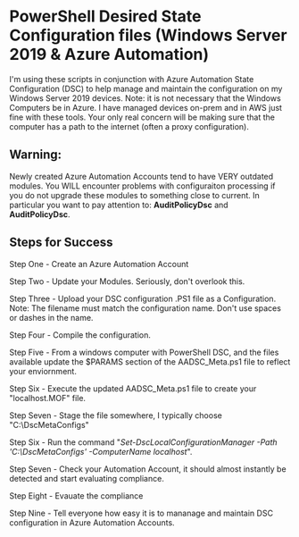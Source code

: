 # PowerShell Desired State Configuration files (Windows Server 2019 & Azure Automation)

I'm using these scripts in conjunction with Azure Automation State Configuration (DSC) to help manage and maintain the configuration on my Windows Server 2019 devices. Note: it is not necessary that the Windows Computers be in Azure. I have managed devices on-prem and in AWS just fine with these tools. Your only real concern will be making sure that the computer has a path to the internet (often a proxy configuration).

## Warning:
Newly created Azure Automation Accounts tend to have VERY outdated modules. You WILL encounter problems with configuraiton processing if you do not upgrade these modules to something close to current. In particular you want to pay attention to: **AuditPolicyDsc** and **AuditPolicyDsc**.

## Steps for Success 
Step One - Create an Azure Automation Account

Step Two - Update your Modules. Seriously, don't overlook this.

Step Three - Upload your DSC configuration .PS1 file as a Configuration. Note: The filename must match the configuration name. Don't use spaces or dashes in the name.

Step Four - Compile the configuration.

Step Five - From a windows computer with PowerShell DSC, and the files available update the $PARAMS section of the AADSC_Meta.ps1 file to reflect your enviornment.

Step Six - Execute the updated AADSC_Meta.ps1 file to create your "localhost.MOF" file.

Step Seven - Stage the file somewhere, I typically choose "C:\\DscMetaConfigs" 

Step Six - Run the command "*Set-DscLocalConfigurationManager -Path 'C:\DscMetaConfigs' -ComputerName localhost*".  

Step Seven - Check your Automation Account, it should almost instantly be detected and start evaluating compliance.  

Step Eight - Evauate the compliance  

Step Nine - Tell everyone how easy it is to mananage and maintain DSC configuration in Azure Automation Accounts. 